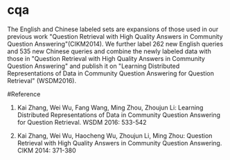 # cqa
The English and Chinese labeled sets are expansions of those used in our previous work "Question Retrieval with High Quality Answers in Community Question Answering"(CIKM2014). 
We further label 262 new English queries and 535 new Chinese queries and combine the newly labeled data with those in "Question Retrieval with High Quality Answers in Community Question Answering" and publish it on "Learning Distributed Representations of Data in Community Question Answering for Question Retrieval" (WSDM2016).

#Reference
1. Kai Zhang, Wei Wu, Fang Wang, Ming Zhou, Zhoujun Li:
Learning Distributed Representations of Data in Community Question Answering for Question Retrieval. WSDM 2016: 533-542

2. Kai Zhang, Wei Wu, Haocheng Wu, Zhoujun Li, Ming Zhou:
Question Retrieval with High Quality Answers in Community Question Answering. CIKM 2014: 371-380

